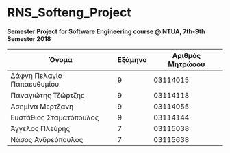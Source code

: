 ﻿ # RNS_Softeng_Project

**Semester Project for Software Engineering course @ NTUA, 7th-9th Semester 2018**

| Όνομα | Εξάμηνο | Αριθμός Μητρώοου |
| ----- | -----   | ----- |
| Δάφνη Πελαγία Παπαευθυμίου | 9 | 03114015 |
| Παναγιώτης Τζώρτζης | 9 | 03114118 |
| Ασημίνα Μερτζανη | 9 | 03114055 |
| Ευστάθιος Σταματόπουλος | 9 | 03114144 |
| Άγγελος Πλεύρης | 7 | 03115038 |
| Νάσος Ανδρεόπουλος | 7 | 03115638 |
